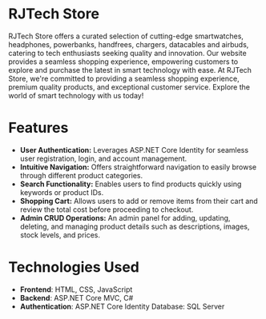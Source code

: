 # RJTech Store
RJTech Store offers a curated selection of cutting-edge smartwatches, headphones, powerbanks, handfrees, chargers, datacables and airbuds, catering to tech enthusiasts seeking quality and innovation. Our website provides a seamless shopping experience, empowering customers to explore and purchase the latest in smart technology with ease. At RJTech Store, we're committed to providing a seamless shopping experience, premium quality products, and exceptional customer service. Explore the world of smart technology with us today!

# Features
- **User Authentication:** Leverages ASP.NET Core Identity for seamless user registration, login, and account management.
- **Intuitive Navigation:** Offers straightforward navigation to easily browse through different product categories.
- **Search Functionality:** Enables users to find products quickly using keywords or product IDs.
- **Shopping Cart:** Allows users to add or remove items from their cart and review the total cost before proceeding to checkout.
- **Admin CRUD Operations:** An admin panel for adding, updating, deleting, and managing product details such as descriptions, images, stock levels, and prices.

# Technologies Used
- **Frontend**: HTML, CSS, JavaScript
- **Backend**: ASP.NET Core MVC, C#
- **Authentication**: ASP.NET Core Identity
Database: SQL Server
